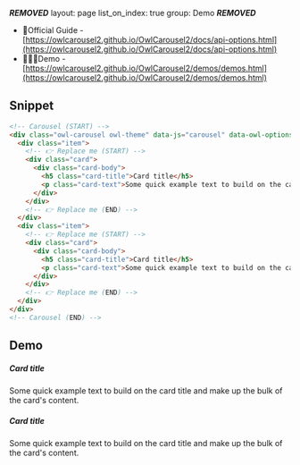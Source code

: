 ***REMOVED***
layout: page
list_on_index: true
group: Demo
***REMOVED***

- 📖Official Guide - [https://owlcarousel2.github.io/OwlCarousel2/docs/api-options.html](https://owlcarousel2.github.io/OwlCarousel2/docs/api-options.html)
- 👨🏾‍💻Demo - [https://owlcarousel2.github.io/OwlCarousel2/demos/demos.html](https://owlcarousel2.github.io/OwlCarousel2/demos/demos.html)

## Snippet

```html
<!-- Carousel (START) -->
<div class="owl-carousel owl-theme" data-js="carousel" data-owl-options='👉{ "items": "2" }'>
  <div class="item">
    <!-- 👉 Replace me (START) -->
    <div class="card">
      <div class="card-body">
        <h5 class="card-title">Card title</h5>
        <p class="card-text">Some quick example text to build on the card title and make up the bulk of the card's content.</p>
      </div>
    </div>
    <!-- 👉 Replace me (END) -->
  </div>
  <div class="item">
    <!-- 👉 Replace me (START) -->
    <div class="card">
      <div class="card-body">
        <h5 class="card-title">Card title</h5>
        <p class="card-text">Some quick example text to build on the card title and make up the bulk of the card's content.</p>
      </div>
    </div>
    <!-- 👉 Replace me (END) -->
  </div>
</div>
<!-- Carousel (END) -->
```
## Demo
<div class="mb-3">
  <!-- Carousel (START) -->
  <div class="owl-carousel owl-theme" data-js="carousel" data-owl-options='👉{ "items": "2" }'>
    <div class="item">
      <!-- 👉 Replace me (START) -->
      <div class="card">
        <div class="card-body">
          <h5 class="card-title">Card title</h5>
          <p class="card-text">Some quick example text to build on the card title and make up the bulk of the card's content.</p>
        </div>
      </div>
      <!-- 👉 Replace me (END) -->
    </div>
    <div class="item">
      <!-- 👉 Replace me (START) -->
      <div class="card">
        <div class="card-body">
          <h5 class="card-title">Card title</h5>
          <p class="card-text">Some quick example text to build on the card title and make up the bulk of the card's content.</p>
        </div>
      </div>
      <!-- 👉 Replace me (END) -->
    </div>
  </div>
  <!-- Carousel (END) -->
</div>